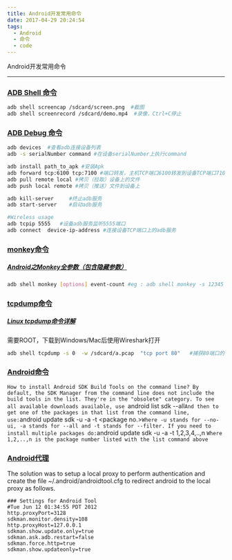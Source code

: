 ```yaml
---
title: Android开发常用命令
date: 2017-04-29 20:24:54
tags:
  - Android
  - 命令
  - code
---
```


Android开发常用命令

* * *

### [](https://github.com/moon-dark/Android-Developer-Common-Commands/blob/master/%E5%BC%80%E5%8F%91.md#adb-shell-命令)[ADB Shell 命令](https://developer.android.com/studio/command-line/shell.html "ADB Shell 命令")
```Bash
adb shell screencap /sdcard/screen.png  #截图
adb shell screenrecord /sdcard/demo.mp4  #录像，Ctrl+C停止
```
<!--more-->
### [](https://github.com/moon-dark/Android-Developer-Common-Commands/blob/master/%E5%BC%80%E5%8F%91.md#adb-debug-命令)[ADB Debug 命令](https://developer.android.com/studio/command-line/adb.html "ADB Debug 命令")
```Bash
adb devices  #查看adb连接设备列表
adb -s serialNumber command #在设备serialNumber上执行command

adb install path_to_apk #安装Apk
adb forward tcp:6100 tcp:7100 #端口转发，主机TCP端口6100转发到设备TCP端口7100
adb pull remote local #拷贝（拉取）设备上的文件
adb push local remote #拷贝（推送）文件到设备上

adb kill-server     #终止adb服务
adb start-server    #启动adb服务

#Wireless usage
adb tcpip 5555   #设备adb服务监听5555端口
adb connect  device-ip-address #连接设备TCP端口上的adb服务
```

### [](https://github.com/moon-dark/Android-Developer-Common-Commands/blob/master/%E5%BC%80%E5%8F%91.md#monkey命令)[monkey命令](https://developer.android.com/studio/test/monkey.html "monkey命令")

##### [](https://github.com/moon-dark/Android-Developer-Common-Commands/blob/master/%E5%BC%80%E5%8F%91.md#android之monkey全参数包含隐藏参数-)[Android之Monkey全参数（包含隐藏参数）](http://blog.csdn.net/jlminghui/article/details/38238443 "Android之Monkey全参数（包含隐藏参数） ")
```Bash
adb shell monkey [options] event-count #eg : adb shell monkey -s 12345 -v 10000 -p com.example
```
### [](https://github.com/moon-dark/Android-Developer-Common-Commands/blob/master/%E5%BC%80%E5%8F%91.md#tcpdump命令)[tcpdump命令](http://mysuperbaby.iteye.com/blog/902201 "tcpdump命令")

##### [](https://github.com/moon-dark/Android-Developer-Common-Commands/blob/master/%E5%BC%80%E5%8F%91.md#linux-tcpdump命令详解)[Linux tcpdump命令详解](http://www.cnblogs.com/ggjucheng/archive/2012/01/14/2322659.html "Linux tcpdump命令详解")

需要ROOT，下载到Windows/Mac后使用Wireshark打开
```Bash
adb shell tcpdump -s 0  -w /sdcard/a.pcap  "tcp port 80"   #捕获80端口的tcp数据包，保存到/sdcard/a.pcap
```
### [](https://github.com/moon-dark/Android-Developer-Common-Commands/blob/master/%E5%BC%80%E5%8F%91.md#android命令)[Android命令](http://stackoverflow.com/questions/17963508/how-to-install-android-sdk-build-tools-on-the-command-line "Android命令")
`How to install Android SDK Build Tools on the command line?
By default, the SDK Manager from the command line does not include the build tools in the list. They're in the "obsolete" category. To see all available downloads available, use
`android list sdk --all`
And then to get one of the packages in that list from the command line, use:
`android update sdk -u -a -t &lt;package no.&gt;`
Where -u stands for --no-ui, -a stands for --all and -t stands for --filter.
If you need to install multiple packages do:
`android update sdk -u -a -t 1,2,3,4,..,n `
Where 1,2,..,n is the package number listed with the list command above
`

### [](https://github.com/moon-dark/Android-Developer-Common-Commands/blob/master/%E5%BC%80%E5%8F%91.md#android代理)[Android代理](http://stackoverflow.com/questions/10634202/android-sdk-manager-proxy-settings-in-linux "Android代理")

The solution was to setup a local proxy to perform authentication and create the file ~/.android/androidtool.cfg to redirect android to the local proxy as follows.
```
### Settings for Android Tool
#Tue Jun 12 01:34:55 PDT 2012
http.proxyPort=3128
sdkman.monitor.density=108
http.proxyHost=127.0.0.1
sdkman.show.update.only=true
sdkman.ask.adb.restart=false
sdkman.force.http=true
sdkman.show.updateonly=true
```
